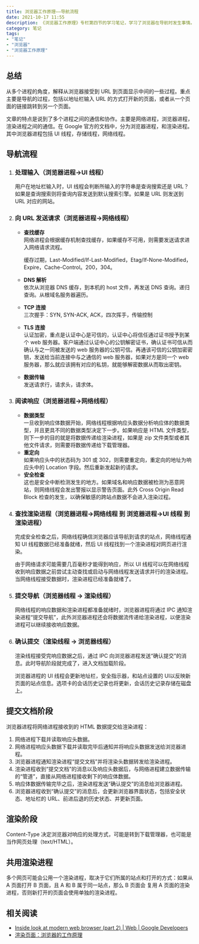 ```yaml
---
title: 浏览器工作原理——导航流程
date: 2021-10-17 11:55
description: 《浏览器工作原理》专栏第四节的学习笔记，学习了浏览器在导航时发生事情。
category: 笔记
tags:
- "笔记"
- "浏览器"
- "浏览器工作原理"
---
```

## 总结
从多个进程的角度，解释从浏览器接受到 URL 到页面显示中间的一些过程。重点主要是导航的过程，包括以地址栏输入 URL 的方式打开新的页面，或者从一个页面的链接跳转到另一个页面。  

文章的特点是说到了多个进程之间的通信和协作。主要是网络进程，浏览器进程，渲染进程之间的通信。在 Google 官方的文档中，分为浏览器进程，和渲染进程。其中浏览器进程包括 UI 线程，存储线程，网络线程。  

## 导航流程
1. ### 处理输入（浏览器进程->UI 线程）  
    用户在地址栏输入时，UI 线程会判断所输入的字符串是查询搜索还是 URL？如果是查询搜索则将查询内容发送到默认搜索引擎。如果是 URL 则发送到 URL 对应的网站。  
2. ### 向 URL 发送请求（浏览器进程->网络线程）  
    - **查找缓存**  
        网络进程会根据缓存机制查找缓存，如果缓存不可用，则需要发送请求进入网络请求流程。  
        
        缓存过期，Last-Modified/If-Last-Modified，Etag/If-None-Modified，Expire，Cache-Control。200，304。
    - **DNS 解析**  
        依次从浏览器 DNS 缓存，到本机的 host 文件，再发送 DNS 查询。递归查询。从根域名服务器遍历。
    - **TCP 连接**  
	    三次握手：SYN, SYN-ACK, ACK，四次挥手，传输控制
	- **TLS 连接**  
        认证加密，重点是认证中心是可信的，认证中心将信任通过证书授予到某个 web 服务器。客户端通过认证中心的公钥解密证书，确认证书可信从而确认与之一同被发送的 web 服务器的公钥可信。再通该可信的公钥加密密钥，发送给当前连接中与之通信的 web 服务器，如果对方是同一个 web 服务器，那么就应该拥有对应的私钥，就能够解密数据从而取出密钥。
	- **数据传输**  
        发送请求行，请求头，请求体。
3. ### 阅读响应（浏览器进程->网络线程）  
    - **数据类型**  
        一旦收到响应体数据开始，网络线程根据响应头数据分析响应体的数据类型，并且更具不同的数据类型决定下一步。如果响应是 HTML 文件类型，则下一步的目的就是将数据传递给渲染进程，如果是 zip 文件类型或者其他文件请求，则需要将数据传递给下载管理器。
    - **重定向**  
        如果响应头中的状态码为 301 或 302，则需要重定向，重定向的地址为响应头中的 Location 字段。然后重新发起新的请求。
    - **安全检查**  
        这也是安全中断检测发生的地方。如果域名和响应数据被检测为恶意网站，则网络线程会发出警报以显示警告页面。此外 Cross Origin Read Block 检查的发生，以确保敏感的跨站点数据不会进入渲染过程。
4. ### 查找渲染进程（浏览器进程->网络线程 到 浏览器进程->UI 线程 到 渲染进程）  
    完成安全检查之后，网络线程确信浏览器应该导航到请求的站点，网络线程通知 UI 线程数据已经准备就绪，然后 UI 线程找到一个渲染进程对网页进行渲染。  
    
    由于网络请求可能需要几百毫秒才能得到响应，所以 UI 线程可以在网络线程收到响应数据之前尝试主动查找或启动与网络线程发送请求并行的渲染进程。当网络线程接受数据时，渲染进程已经准备就绪了。  
5. ### 提交导航（浏览器线程 -> 渲染线程）  
    网络线程的响应数据和渲染进程都准备就绪时，浏览器进程将通过 IPC 通知渲染进程“提交导航”，此外浏览器进程还会将数据流传递给渲染进程，以便渲染进程可以继续接收响应数据。  
6. ### 确认提交（渲染线程 -> 浏览器线程）  
    渲染线程接受完响应数据之后，通过 IPC 向浏览器进程发送“确认提交”的消息。此时导航阶段就完成了，进入文档加载阶段。  
    
    浏览器进程的 UI 线程会更新地址栏，安全指示器，和站点设置的 UI以反映新页面的站点信息。选项卡的会话历史记录也将更新，会话历史记录存储在磁盘上。
	
## 提交文档阶段  
浏览器进程将网络进程接收到的 HTML 数据提交给渲染进程：  
1. 网络进程下载并读取响应头数据。
2. 网络进程响应头数据下载并读取完毕后通知并将响应头数据发送给浏览器进程。
3. 浏览器进程通知渲染进程“提交文档”并将渲染头数据转发给渲染进程。
4. 渲染进程收到“提交文档”的消息以及响应头数据后，与网络进程建立数据传输的“管道”，直接从网络进程接收剩下的响应体数据。
5. 响应体数据传输完毕之后，渲染进程发送“确认提交”的消息给浏览器进程。
6. 浏览器进程收到“确认提交”的消息后，会更新浏览器界面状态，包括安全状态、地址栏的 URL、前进后退的历史状态、并更新页面。

## 渲染阶段  
Content-Type 决定浏览器对响应的处理方式，可能是转到下载管理器，也可能是当作网页处理（text/HTML）。  

## 共用渲染进程
多个网页可能会公用一个渲染进程，取决于它们所属的站点和打开的方式：如果从 A 页面打开 B 页面，且 A 和 B 属于同一站点，那么 B 页面会 复用 A 页面的渲染进程，否则新打开的页面会使用单独的渲染进程。  

## 相关阅读  
- [Inside look at modern web browser (part 2)  |  Web  |  Google Developers](https://developers.google.com/web/updates/2018/09/inside-browser-part2)
- [渲染页面：浏览器的工作原理](https://developer.mozilla.org/zh-CN/docs/Web/Performance/How_browsers_work)